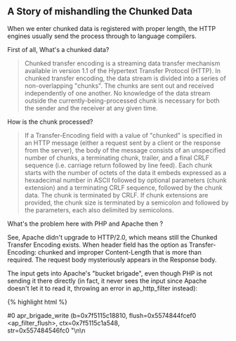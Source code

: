 ## A Story of mishandling the Chunked Data


When we enter chunked data is registered with proper length, the HTTP engines usually send the process through to language compilers.

First of all, What's a chunked data?

>Chunked transfer encoding is a streaming data transfer mechanism available in version 1.1 of the Hypertext Transfer Protocol (HTTP). In chunked transfer encoding, the data stream is divided into a series of non-overlapping "chunks". The chunks are sent out and received independently of one another. No knowledge of the data stream outside the currently-being-processed chunk is necessary for both the sender and the receiver at any given time.

How is the chunk processed? 

>If a Transfer-Encoding field with a value of "chunked" is specified in an HTTP message (either a request sent by a client or the response from the server), the body of the message consists of an unspecified number of chunks, a terminating chunk, trailer, and a final CRLF sequence (i.e. carriage return followed by line feed).
Each chunk starts with the number of octets of the data it embeds expressed as a hexadecimal number in ASCII followed by optional parameters (chunk extension) and a terminating CRLF sequence, followed by the chunk data. The chunk is terminated by CRLF. If chunk extensions are provided, the chunk size is terminated by a semicolon and followed by the parameters,
each also delimited by semicolons.

 What's the problem here with PHP and Apache then ?
 
 See, Apache didn't upgrade to HTTP/2.0, which means still the Chunked Transfer Encoding exists. When header field has the option as
Transfer-Encoding: chunked and improper Content-Length that is more than required. The request body mysteriously appears in the 
 Response body.
 
 The input gets into Apache's "bucket brigade", even though PHP is not sending it there directly 
 (in fact, it never sees the input since Apache doesn't let it to read it, throwing an error in ap_http_filter instead):


{% highlight html %}

#0  apr_brigade_write (b=0x7f5115c18810, flush=0x5574844fcef0 <ap_filter_flush>, ctx=0x7f5115c1a548,                                                  
    str=0x557484546fc0 "<!DOCTYPE HTML PUBLIC \"-//IETF//DTD HTML 2.0//EN\">\n<html><head>\n<title>", nbyte=71) at ./buckets/apr_brigade.c:433        
#1  0x00005574844feebc in buffer_output (r=<optimized out>, str=<optimized out>, len=<optimized out>) at protocol.c:1898
#2  0x0000557484500d9e in ap_rvputs (r=r@entry=0x7f5115c190a0) at protocol.c:2022                                                                    
#3  0x000055748452dde0 in ap_send_error_response (r=0x7f5115c190a0, recursive_error=0) at http_protocol.c:1539                                        
#4  0x0000557484532eb6 in ap_http_header_filter (f=0x7f5115c1a570, b=0x7f5115c186e0) at http_filters.c:1335   
#5  0x0000557484500832 in ap_content_length_filter (f=0x7f5115c1a548, b=0x7f5115c186e0) at protocol.c:1769                  
#6  0x000055748453415a in ap_byterange_filter (f=0x7f5115c1a520, bb=0x7f5115c186e0) at byterange_filter.c:494                                         
#7  0x00007f51130855f4 in deflate_out_filter (f=<optimized out>, bb=0x7f5115c186e0) at mod_deflate.c:831
#8  0x00007f511285f10a in filter_harness (f=0x7f5115c17860, bb=0x7f5115c186e0) at mod_filter.c:323                 
#9  0x00005574845312df in ap_http_filter (f=<optimized out>, b=0x7f5115c18540, mode=<optimized out>, block=<optimized out>, readbytes=16384)          
    at http_filters.c:555                                                                                                                           
#10 0x00007f5111cf941f in php_apache_sapi_read_post (buf=0x7fffa5bf0500 "", count_bytes=16384) at ./sapi/apache2handler/sapi_apache2.c:198
#11 0x00007f5111c09d28 in sapi_read_post_block (buffer=buffer@entry=0x7fffa5bf0500 "", buflen=buflen@entry=16384) at ./main/SAPI.c:248                
#12 0x00007f5111c0a77d in sapi_deactivate () at ./main/SAPI.c:513                                                                                     
#13 0x00007f5111c00ab9 in php_request_shutdown (dummy=dummy@entry=0x0) at ./main/main.c:1863

{% endhighlight %}


So, what's a bucket brigade?

### Buckets

A bucket is a container for data. Buckets can contain any type of data.
Although the most common case is a block of memory, a bucket may instead contain a file on disc, or even be fed a data stream from a dynamic source such as a separate program. 
Different bucket types exist to hold different kinds of data and the methods for handling it. In OOP terms, the apr_bucket is an abstract base class from which actual bucket types are derived.
There are several different types of data bucket, as well as metadata buckets. We will describe these at the end of this article.

### Brigades

In normal use, there is no such thing as a freestanding bucket: they are contained in bucket brigades.
A brigade is a container that may hold any number of buckets in a ring structure. 
The brigade serves to enable flexible and efficient manipulation of data, and is the unit that gets passed to and 
from your filter. 

>Bucket memory gets intialized way above and waits till the chunked data enters into the memory stream before even it is destroyed.
Now, the brigade memory is mishandled into the way of response brigade memory.

Handlers responsible for this vulnerability is sapi_apache2.c:


{% highlight c %}

	if (!parent_req) {
		php_apache_request_dtor(r);
		ctx->request_processed = 1;
		bucket = apr_bucket_eos_create(r->connection->bucket_alloc);
		APR_BRIGADE_INSERT_TAIL(brigade, bucket);
		
{% endhighlight %}


Patch:


{% highlight c %}

	if (!parent_req) {
		php_apache_request_dtor(r);
		ctx->request_processed = 1;
		bucket = apr_bucket_eos_create(r->connection->bucket_alloc);
    brigade = apr_brigade_create(r->pool, r->connection->bucket_alloc);
		APR_BRIGADE_INSERT_TAIL(brigade, bucket);
		
{% endhighlight %}


Fix added to security repo as 65bc4f464e6a85aad3f578e9d55520601cbdeccf and to https://gist.github.com/smalyshev/e956dbae936df9a7594750caae8a7cf2

